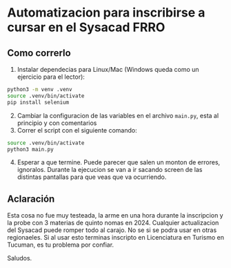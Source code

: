 # Automatizacion para inscribirse a cursar en el Sysacad FRRO

## Como correrlo
1. Instalar dependecias para Linux/Mac (Windows queda como un ejercicio para el lector):
```sh
python3 -m venv .venv
source .venv/bin/activate
pip install selenium
```
2. Cambiar la configuracion de las variables en el archivo `main.py`, esta al principio y con comentarios
3. Correr el script con el siguiente comando:
```sh
source .venv/bin/activate
python3 main.py
```
4. Esperar a que termine. Puede parecer que salen un monton de errores, ignoralos. Durante la ejecucion se van a ir sacando screen de las distintas pantallas para que veas que va ocurriendo.

## Aclaración
Esta cosa no fue muy testeada, la arme en una hora durante la inscripcion y la probe con 3 materias de quinto nomas en 2024. 
Cualquier actualizacion del Sysacad puede romper todo al carajo. No se si se podra usar en otras regionaeles.
Si al usar esto terminas inscripto en Licenciatura en Turismo en Tucuman, es tu problema por confiar.

Saludos.

